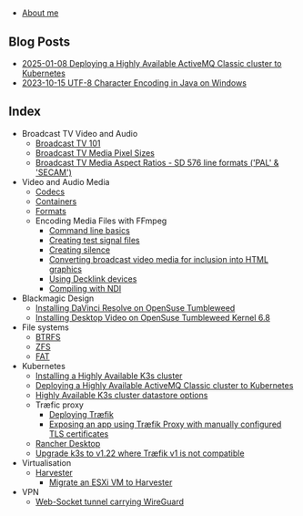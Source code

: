 #

- [About me](about_me/)

## Blog Posts

- [2025-01-08 Deploying a Highly Available ActiveMQ Classic cluster to Kubernetes](blog/2025/01/08/ActiveMQ_Kubernetes/)
- [2023-10-15 UTF-8 Character Encoding in Java on Windows](blog/2023/10/15/Java_utf8_character_encoding_windows/)

## Index

- Broadcast TV Video and Audio
  - [Broadcast TV 101](broadcast_media/broadcast_media_101)
  - [Broadcast TV Media Pixel Sizes](<broadcast_media/broadcast media_pixel_sizes>)
  - [Broadcast TV Media Aspect Ratios - SD 576 line formats ('PAL' & 'SECAM')](broadcast_media/tv_aspect_ratios-576lines)
- Video and Audio Media
  - [Codecs](media/codecs)
  - [Containers](media/containers)
  - [Formats](media/formats)
  - Encoding Media Files with FFmpeg
    - [Command line basics](FFmpeg/command_line_basics)
    - [Creating test signal files](FFmpeg/creating_test_signal_files)
    - [Creating silence](FFmpeg/creating_silence)
    - [Converting broadcast video media for inclusion into HTML graphics](FFmpeg/broadcast_media_to_webm)
    - [Using Decklink devices](FFmpeg/using_decklink_devices)
    - [Compiling with NDI](FFmpeg/compiling_with_NDI)
- Blackmagic Design
  - [Installing DaVinci Resolve on OpenSuse Tumbleweed](BlackmagicDesign/DaVinci_Resolve/install_DaVinciResolve_on_OpenSuse_Tumbleweed)
  - [Installing Desktop Video on OpenSuse Tumbleweed Kernel 6.8](BlackmagicDesign/Desktop_Video/install_Desktop_Video_on_OpenSuse_Tumbleweed_Kernel_6.8)
- File systems
  - [BTRFS](filesystems/btrfs)
  - [ZFS](filesystems/zfs)
  - [FAT](filesystems/fat)
- Kubernetes
  - [Installing a Highly Available K3s cluster](kubernetes/k3s/deploying_ha_cluster)
  - [Deploying a Highly Available ActiveMQ Classic cluster to Kubernetes](blog/2025/01/08/ActiveMQ_Kubernetes/)
  - [Highly Available K3s cluster datastore options](kubernetes/k3s/cluster_database_options)
  - Træfic proxy
    - [Deploying Træfik](kubernetes/traefik/traefik_deployment_and_patching)
    - [Exposing an app using Træfik Proxy with manually configured TLS certificates](kubernetes/traefik/traefik_with_manual_certificates)
  - [Rancher Desktop](kubernetes/rancher_desktop/)
  - [Upgrade k3s to v1.22 where Træfik v1 is not compatible](kubernetes/k3s/upgrading_k3s_to_1.22+)
- Virtualisation
  - [Harvester](virtualisation/harvester/)
    - [Migrate an ESXi VM to Harvester](virtualisation/harvester/migrate_esxi_to_harvester)
- VPN
  - [Web-Socket tunnel carrying WireGuard](VPN/wstunnel_wireguard)
